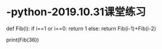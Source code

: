 # -python-2019.10.31课堂练习
def Fib(i):
    if i==1 or i==0:
        return 1
    else:
        return Fib(i-1)+Fib(i-2)
    
print(Fib(36))
